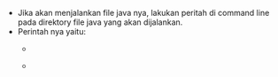 - Jika akan menjalankan file java nya, lakukan peritah di command line pada direktory file java yang akan dijalankan. 
- Perintah nya yaitu: 
    - ```javac *.java
    - ```java namafilejava.java
    

